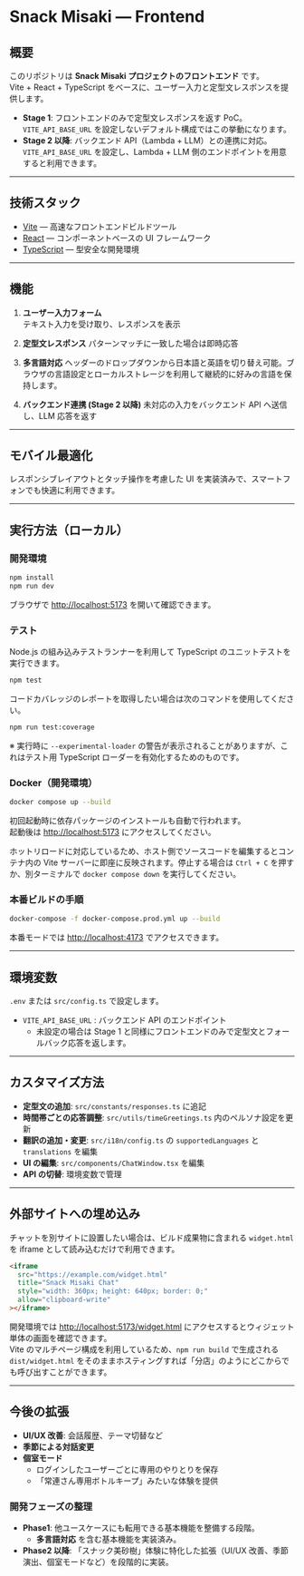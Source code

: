 # Snack Misaki — Frontend

## 概要
このリポジトリは **Snack Misaki プロジェクトのフロントエンド** です。  
Vite + React + TypeScript をベースに、ユーザー入力と定型文レスポンスを提供します。

- **Stage 1**: フロントエンドのみで定型文レスポンスを返す PoC。`VITE_API_BASE_URL` を設定しないデフォルト構成ではこの挙動になります。
- **Stage 2 以降**: バックエンド API（Lambda + LLM）との連携に対応。`VITE_API_BASE_URL` を設定し、Lambda + LLM 側のエンドポイントを用意すると利用できます。

---

## 技術スタック
- [Vite](https://vitejs.dev/) — 高速なフロントエンドビルドツール
- [React](https://react.dev/) — コンポーネントベースの UI フレームワーク
- [TypeScript](https://www.typescriptlang.org/) — 型安全な開発環境

---

## 機能
1. **ユーザー入力フォーム**  
   テキスト入力を受け取り、レスポンスを表示

2. **定型文レスポンス**
   パターンマッチに一致した場合は即時応答

3. **多言語対応**
   ヘッダーのドロップダウンから日本語と英語を切り替え可能。ブラウザの言語設定とローカルストレージを利用して継続的に好みの言語を保持します。

4. **バックエンド連携 (Stage 2 以降)**
   未対応の入力をバックエンド API へ送信し、LLM 応答を返す

---

## モバイル最適化
レスポンシブレイアウトとタッチ操作を考慮した UI を実装済みで、スマートフォンでも快適に利用できます。

---

## 実行方法（ローカル）
### 開発環境
```bash
npm install
npm run dev
```
ブラウザで [http://localhost:5173](http://localhost:5173) を開いて確認できます。

### テスト
Node.js の組み込みテストランナーを利用して TypeScript のユニットテストを実行できます。

```bash
npm test
```

コードカバレッジのレポートを取得したい場合は次のコマンドを使用してください。

```bash
npm run test:coverage
```

※ 実行時に `--experimental-loader` の警告が表示されることがありますが、これはテスト用 TypeScript ローダーを有効化するためのものです。

### Docker（開発環境）
```bash
docker compose up --build
```
初回起動時に依存パッケージのインストールも自動で行われます。<br>
起動後は [http://localhost:5173](http://localhost:5173) にアクセスしてください。

ホットリロードに対応しているため、ホスト側でソースコードを編集するとコンテナ内の Vite サーバーに即座に反映されます。停止する場合は `Ctrl + C` を押すか、別ターミナルで `docker compose down` を実行してください。

### 本番ビルドの手順
```bash
docker-compose -f docker-compose.prod.yml up --build
```
本番モードでは [http://localhost:4173](http://localhost:4173) でアクセスできます。

---

## 環境変数
`.env` または `src/config.ts` で設定します。

- `VITE_API_BASE_URL` : バックエンド API のエンドポイント
  - 未設定の場合は Stage 1 と同様にフロントエンドのみで定型文とフォールバック応答を返します。

---

## カスタマイズ方法
- **定型文の追加**: `src/constants/responses.ts` に追記
- **時間帯ごとの応答調整**: `src/utils/timeGreetings.ts` 内のペルソナ設定を更新
- **翻訳の追加・変更**: `src/i18n/config.ts` の `supportedLanguages` と `translations` を編集
- **UI の編集**: `src/components/ChatWindow.tsx` を編集
- **API の切替**: 環境変数で管理

---

## 外部サイトへの埋め込み
チャットを別サイトに設置したい場合は、ビルド成果物に含まれる `widget.html` を iframe として読み込むだけで利用できます。

```html
<iframe
  src="https://example.com/widget.html"
  title="Snack Misaki Chat"
  style="width: 360px; height: 640px; border: 0;"
  allow="clipboard-write"
></iframe>
```

開発環境では [http://localhost:5173/widget.html](http://localhost:5173/widget.html) にアクセスするとウィジェット単体の画面を確認できます。<br>
Vite のマルチページ構成を利用しているため、`npm run build` で生成される `dist/widget.html` をそのままホスティングすれば「分店」のようにどこからでも呼び出すことができます。

---

## 今後の拡張
- **UI/UX 改善**: 会話履歴、テーマ切替など
- **季節による対話変更**
- **個室モード**
    - ログインしたユーザーごとに専用のやりとりを保存
    - 「常連さん専用ボトルキープ」みたいな体験を提供

### 開発フェーズの整理
- **Phase1**: 他ユースケースにも転用できる基本機能を整備する段階。
    - **多言語対応** を含む基本機能を実装済み。
- **Phase2 以降**: 「スナック美砂樹」体験に特化した拡張（UI/UX 改善、季節演出、個室モードなど）を段階的に実装。
